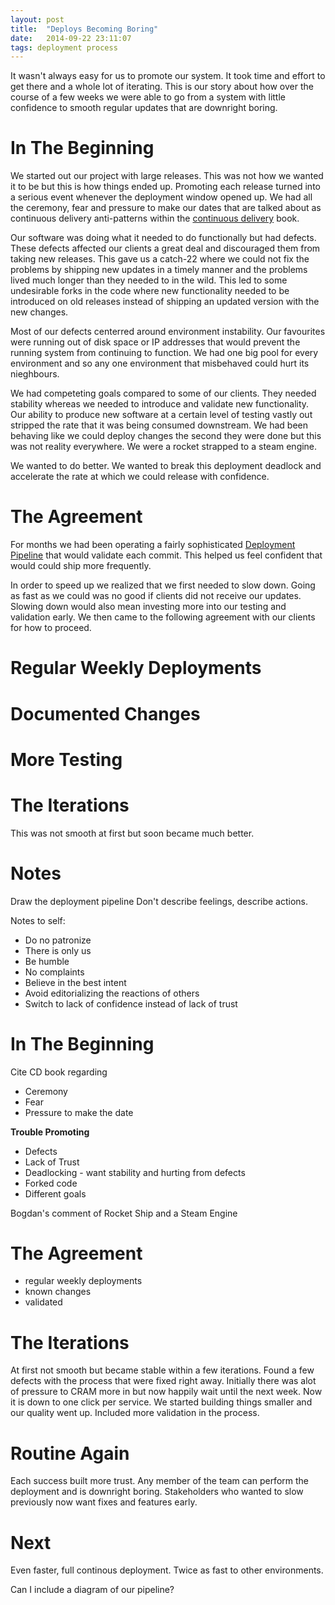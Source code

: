 ```yaml
---
layout: post
title:  "Deploys Becoming Boring"
date:   2014-09-22 23:11:07
tags: deployment process
---
```


It wasn't always easy for us to promote our system. It took time and effort to
get there and a whole lot of iterating. This is our story about how over the
course of a few weeks we were able to go from a system with little confidence
to smooth regular updates that are downright boring.

In The Beginning
=======================================

We started out our project with large releases. This was not how we wanted it
to be but this is how things ended up. Promoting each release turned into a
serious event whenever the deployment window opened up. We had all the
ceremony, fear and pressure to make our dates that are talked about as
continuous delivery anti-patterns within the [continuous delivery][cd] book.

Our software was doing what it needed to do functionally but had defects. These
defects affected our clients a great deal and discouraged them from taking new
releases. This gave us a catch-22 where we could not fix the problems by
shipping new updates in a timely manner and the problems lived much longer than
they needed to in the wild. This led to some undesirable forks in the code
where new functionality needed to be introduced on old releases instead of
shipping an updated version with the new changes.

Most of our defects centerred around environment instability. Our favourites
were running out of disk space or IP addresses that would prevent the running
system from continuing to function. We had one big pool for every environment
and so any one environment that misbehaved could hurt its nieghbours.

We had competeting goals compared to some of our clients. They needed stability
whereas we needed to introduce and validate new functionality. Our ability to
produce new software at a certain level of testing vastly out stripped the rate
that it was being consumed downstream. We had been behaving like we could
deploy changes the second they were done but this was not reality everywhere.
We were a rocket strapped to a steam engine.

We wanted to do better. We wanted to break this deployment deadlock and
accelerate the rate at which we could release with confidence.

The Agreement
=======================================

For months we had been operating a fairly sophisticated [Deployment Pipeline][pipeline]
that would validate each commit. This helped us feel confident that would could
ship more frequently.

In order to speed up we realized that we first needed to slow down. Going as
fast as we could was no good if clients did not receive our updates. Slowing
down would also mean investing more into our testing and validation early. We
then came to the following agreement with our clients for how to proceed.

# Regular Weekly Deployments
# Documented Changes
# More Testing

The Iterations
=======================================

This was not smooth at first but soon became much better.

Notes
=======================================

Draw the deployment pipeline
Don't describe feelings, describe actions.

Notes to self:

* Do no patronize
* There is only us
* Be humble
* No complaints
* Believe in the best intent
* Avoid editorializing the reactions of others
* Switch to lack of confidence instead of lack of trust

In The Beginning
=======================================

Cite CD book regarding

* Ceremony
* Fear
* Pressure to make the date

__Trouble Promoting__

* Defects
* Lack of Trust
* Deadlocking - want stability and hurting from defects
* Forked code
* Different goals

Bogdan's comment of Rocket Ship and a Steam Engine

The Agreement
=======================================

* regular weekly deployments
* known changes
* validated

The Iterations
=======================================

At first not smooth but became stable within a few iterations.
Found a few defects with the process that were fixed right away.
Initially there was alot of pressure to CRAM more in but now happily wait
until the next week.
Now it is down to one click per service.
We started building things smaller and our quality went up.
Included more validation in the process.

Routine Again
=======================================

Each success built more trust.
Any member of the team can perform the deployment and is downright boring.
Stakeholders who wanted to slow previously now want fixes and features early.

Next
=======================================

Even faster, full continous deployment. Twice as fast to other environments.

Can I include a diagram of our pipeline?

[cd]:       http://www.amazon.com/dp/B003YMNVC0/
[pipeline]: http://martinfowler.com/bliki/DeploymentPipeline.html
